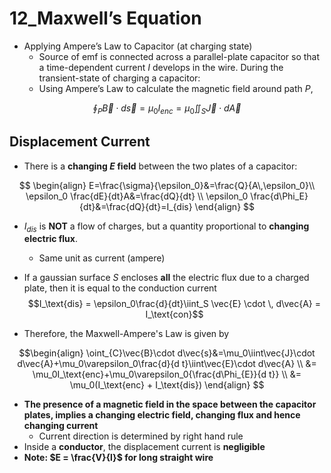 # 12_Maxwell’s Equation

- Applying Ampere’s Law to Capacitor (at charging state)
    - Source of emf is connected across a parallel-plate capacitor so that a time-dependent current $I$ develops in the wire. During the transient-state of charging a capacitor:
    - Using Ampere’s Law to calculate the magnetic field around path $P$,

$$
\oint_P \vec{B}\cdot d \vec{s}=\mu_0I_{enc}=\mu_0\iint_S \vec{J}\cdot d\vec{A}
$$

## Displacement Current

- There is a **changing $E$ field** between the two plates of a capacitor:

$$
\begin{align}
E=\frac{\sigma}{\epsilon_0}&=\frac{Q}{A\,\epsilon_0}\\
\epsilon_0 \frac{dE}{dt}A&=\frac{dQ}{dt} \\
\epsilon_0 \frac{d\Phi_E}{dt}&=\frac{dQ}{dt}=I_{dis}
\end{align}
$$

- $I_{dis}$ is **NOT** a flow of charges, but a quantity proportional to **changing electric flux**.
    - Same unit as current (ampere)
- If a gaussian surface $S$ encloses **all** the electric flux due to a charged plate, then it is equal to the conduction current
 $$I_\text{dis} = \epsilon_0\frac{d}{dt}\iint_S \vec{E} \cdot \, d\vec{A} = I_\text{con}$$

- Therefore, the Maxwell-Ampere's Law is given by

 $$\begin{align}
\oint_{C}\vec{B}\cdot d\vec{s}&=\mu_0\iint\vec{J}\cdot d\vec{A}+\mu_0\varepsilon_0\frac{d}{d t}\iint\vec{E}\cdot d\vec{A} \\
&= \mu_0I_\text{enc}+\mu_0\varepsilon_0{\frac{d\Phi_{E}}{d t}} \\
&= \mu_0(I_\text{enc} + I_\text{dis})
\end{align}
$$

- **The presence of a magnetic field in the space between the capacitor plates, implies a changing electric field, changing flux and hence changing current**
    - Current direction is determined by right hand rule
- Inside a **conductor**, the displacement current is **negligible**
- **Note: $E = \frac{V}{l}$ for long straight wire**
